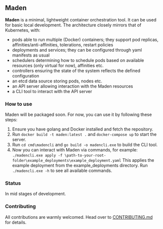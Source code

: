 ## Maden

**Maden** is a minimal, lightweight container orchestration tool. It can be used for basic local development. The architecture closely mirrors that of Kubernetes, with:
- pods able to run multiple (Docker) containers; they support pod replicas, affinities/anti-affinities, tolerations, restart policies
- deployments and services; they can be configured through yaml manifests as usual
- schedulers determining how to schedule pods based on available resources (only virtual for now), affinities etc.
- controllers ensuring the state of the system reflects the defined configuration
- an etcd data source storing pods, nodes etc.
- an API server allowing interaction with the Maden resources
- a CLI tool to interact with the API server

### How to use
Maden will be packaged soon. For now, you can use it by following these steps:
1. Ensure you have golang and Docker installed and fetch the repository.
2. Run `docker build -t maden:latest .` and `docker-compose up` to start the server.
3. Run `cd cmd\madencli` and `go build -o madencli.exe` to build the CLI tool.
4. Now you can interact with Maden via commands, for example:
`./madencli.exe apply -f \path-to-your-root-folder\example_deployments\example_deployment.yaml`
This applies the example deployment from the example_deployments directory. Run `./madencli.exe -h` to see all available commands.

### Status
In mid stages of development.

### Contributing
All contributions are warmly welcomed. Head over to [CONTRIBUTING.md](https://github.com/TudorOrban/Maden/blob/main/CONTRIBUTING.md) for details.
